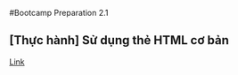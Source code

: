#Bootcamp Preparation 2.1
## [Thực hành] Sử dụng thẻ HTML cơ bản

[Link](https://james.codegym.vn/mod/assign/view.php?id=15335)

